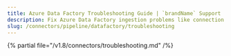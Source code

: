 ```yaml
---
title: Azure Data Factory Troubleshooting Guide | `brandName` Support
description: Fix Azure Data Factory ingestion problems like connection errors, metadata loss, or unsupported activity types.
slug: /connectors/pipeline/datafactory/troubleshooting
---
```


{% partial file="/v1.8/connectors/troubleshooting.md" /%}
